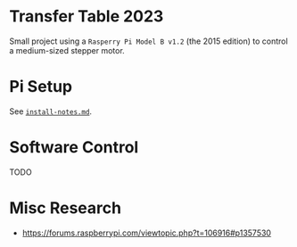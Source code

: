 
# Transfer Table 2023

Small project using a `Rasperry Pi Model B v1.2` (the 2015 edition) to
control a medium-sized stepper motor.

# Pi Setup

See [`install-notes.md`](install-notes.md).

# Software Control

TODO

# Misc Research

 - https://forums.raspberrypi.com/viewtopic.php?t=106916#p1357530


